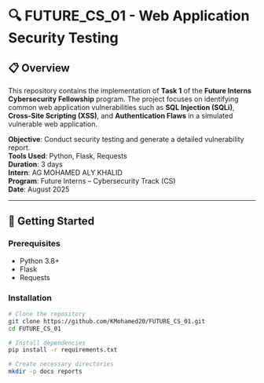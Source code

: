 # 🔍 FUTURE_CS_01 - Web Application Security Testing

## 📋 Overview
This repository contains the implementation of **Task 1** of the **Future Interns Cybersecurity Fellowship** program. The project focuses on identifying common web application vulnerabilities such as **SQL Injection (SQLi)**, **Cross-Site Scripting (XSS)**, and **Authentication Flaws** in a simulated vulnerable web application.

**Objective**: Conduct security testing and generate a detailed vulnerability report.  
**Tools Used**: Python, Flask, Requests  
**Duration**: 3 days  
**Intern**: AG MOHAMED ALY KHALID  
**Program**: Future Interns – Cybersecurity Track (CS)  
**Date**: August 2025

---

## 🚀 Getting Started

### Prerequisites
- Python 3.8+
- Flask
- Requests

### Installation
```bash
# Clone the repository
git clone https://github.com/KMohamed20/FUTURE_CS_01.git
cd FUTURE_CS_01

# Install dependencies
pip install -r requirements.txt

# Create necessary directories
mkdir -p docs reports
